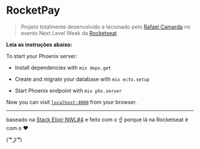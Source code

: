 # RocketPay

> Projeto totalmente desenvolvido e lecionado pelo [Rafael Camarda](https://github.com/RafaelCamarda) no evento Next Level Week da [Rocketseat](https://rocketseat.com.br/)

**Leia as instruções abaixo:**

To start your Phoenix server:

- Install dependencies with `mix deps.get`

- Create and migrate your database with `mix ecto.setup`

- Start Phoenix endpoint with `mix phx.server`

Now you can visit [`localhost:4000`](http://localhost:4000) from your browser.

---

baseado na [Stack Elixir NWL#4](https://github.com/rocketseat-education/nlw-04-elixir) e feito com o :point_up: porque lá na Rocketseat é com o :heart:

( ͡° ͜ʖ ͡°)
